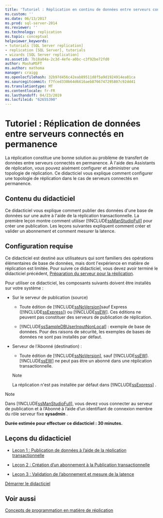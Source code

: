 ```yaml
---
title: 'Tutoriel : Réplication en continu de données entre serveurs connectés | Microsoft Docs'
ms.custom: ''
ms.date: 06/13/2017
ms.prod: sql-server-2014
ms.reviewer: ''
ms.technology: replication
ms.topic: conceptual
helpviewer_keywords:
- tutorials [SQL Server replication]
- replication [SQL Server], tutorials
- wizards [SQL Server replication]
ms.assetid: 7b18a04a-2c3d-4efe-a0bc-c3f92be72fd0
author: MashaMSFT
ms.author: mathoma
manager: craigg
ms.openlocfilehash: 32b97d456c42eab89511d8f5a9d1924914ea81ca
ms.sourcegitcommit: f7fced330b64d6616aeb8766747295807c92dd41
ms.translationtype: MT
ms.contentlocale: fr-FR
ms.lasthandoff: 04/23/2019
ms.locfileid: "62655390"
---
```

# <a name="tutorial-replicating-data-between-continuously-connected-servers"></a>Tutoriel : Réplication de données entre serveurs connectés en permanence
  La réplication constitue une bonne solution au problème de transfert de données entre serveurs connectés en permanence. À l'aide des Assistants de réplication, vous pouvez aisément configurer et administrer une topologie de réplication. Ce didacticiel vous explique comment configurer une topologie de réplication dans le cas de serveurs connectés en permanence.  
  
## <a name="what-you-will-learn"></a>Contenu du didacticiel  
 Ce didacticiel vous explique comment publier des données d'une base de données sur une autre à l'aide de la réplication transactionnelle. La première leçon montre comment utiliser [!INCLUDE[ssManStudioFull](../../includes/ssmanstudiofull-md.md)] pour créer une publication. Les leçons suivantes expliquent comment créer et valider un abonnement et comment mesurer la latence.  
  
## <a name="requirements"></a>Configuration requise  
 Ce didacticiel est destiné aux utilisateurs qui sont familiers des opérations élémentaires de base de données, mais dont l'expérience en matière de réplication est limitée. Pour suivre ce didacticiel, vous devez avoir terminé le didacticiel précédent, [Préparation du serveur pour la réplication](tutorial-preparing-the-server-for-replication.md).  
  
 Pour utiliser ce didacticiel, les composants suivants doivent être installés sur votre système :  
  
-   Sur le serveur de publication (source)  
  
    -   Toute édition de [!INCLUDE[ssNoVersion](../../includes/ssnoversion-md.md)]sauf Express ([!INCLUDE[ssExpress](../../includes/ssexpress-md.md)]) ou [!INCLUDE[ssEW](../../includes/ssew-md.md)]. Ces éditions ne peuvent pas constituer des serveurs de publication de réplication.  
  
    -   [!INCLUDE[ssSampleDBUserInputNonLocal](../../includes/sssampledbuserinputnonlocal-md.md)] : exemple de base de données. Pour des raisons de sécurité, les exemples de bases de données ne sont pas installés par défaut.  
  
-   Serveur de l'Abonné (destination) :  
  
    -   Toute édition de [!INCLUDE[ssNoVersion](../../includes/ssnoversion-md.md)], sauf [!INCLUDE[ssEW](../../includes/ssew-md.md)]. [!INCLUDE[ssEW](../../includes/ssew-md.md)] ne peut pas être un abonné dans une réplication transactionnelle.  
  
    > [!NOTE]  
    >  La réplication n'est pas installée par défaut dans [!INCLUDE[ssExpress](../../includes/ssexpress-md.md)] .  
  
> [!NOTE]  
>  Dans [!INCLUDE[ssManStudioFull](../../includes/ssmanstudiofull-md.md)], vous devez vous connecter au serveur de publication et à l’Abonné à l’aide d’un identifiant de connexion membre du rôle serveur fixe **sysadmin** .  
  
 **Durée estimée pour effectuer ce didacticiel : 30 minutes.**  
  
## <a name="lessons-in-this-tutorial"></a>Leçons du didacticiel  
  
-   [Leçon 1 : Publication de données à l’aide de la réplication transactionnelle](lesson-1-publishing-data-using-transactional-replication.md)  
  
-   [Leçon 2 : Création d’un abonnement à la Publication transactionnelle](lesson-2-creating-a-subscription-to-the-transactional-publication.md)  
  
-   [Leçon 3 : Validation de l’abonnement et mesure de la latence](lesson-3-validating-the-subscription-and-measuring-latency.md)  
  
 [Démarrer le didacticiel](transactional/transactional-replication.md)  
  
## <a name="see-also"></a>Voir aussi  
 [Concepts de programmation en matière de réplication](concepts/replication-programming-concepts.md)  
  
  

